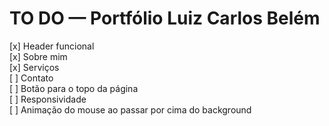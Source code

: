 # TO DO — Portfólio Luiz Carlos Belém

[x] Header funcional  
[x] Sobre mim  
[x] Serviços  
[ ] Contato  
[ ] Botão para o topo da página  
[ ] Responsividade  
[ ] Animação do mouse ao passar por cima do background
